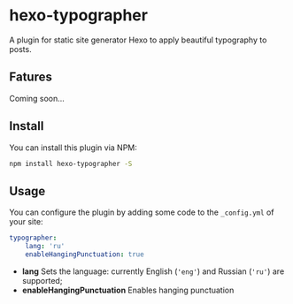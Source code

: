 # hexo-typographer
A plugin for static site generator Hexo to apply beautiful typography to posts.

## Fatures
Coming soon...

## Install
You can install this plugin via NPM:
```bash
npm install hexo-typographer -S
```

## Usage
You can configure the plugin by adding some code to the `_config.yml` of your site:
```yml
typographer:
    lang: 'ru'
    enableHangingPunctuation: true
```


- **lang** Sets the language: currently English (`'eng'`) and Russian (`'ru'`) are supported;
- **enableHangingPunctuation** Enables hanging punctuation